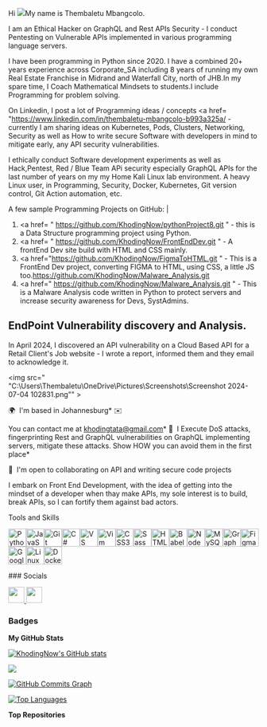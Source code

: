 Hi ![](https://user-images.githubusercontent.com/18350557/176309783-0785949b-9127-417c-8b55-ab5a4333674e.gif)My name is Thembaletu Mbangcolo.

I am an Ethical Hacker on GraphQL and Rest APIs Security - I conduct Pentesting on Vulnerable APIs implemented in various programming language servers.

I have been programming in Python since 2020. I have a combined 20+ years experience across Corporate_SA including 8 years of running my own Real Estate Franchise in Midrand and Waterfall City, north of JHB.In my spare time, I Coach Mathematical Mindsets to students.I include Programming for problem solving.

On Linkedin, I post a lot of Programming ideas / concepts <a href= "https://www.linkedin.com/in/thembaletu-mbangcolo-b993a325a/ <a/> - currently I am sharing ideas on Kubernetes, Pods, Clusters, Networking, Security as well as How to write secure Software with developers in mind to mitigate early, any API security vulnerabilities. 

I ethically conduct Software development experiments as well as Hack,Pentest, Red / Blue Team APi security especially GraphQL APIs for the last number of years on my my Home Kali Linux lab environment. A heavy Linux user, in Programming, Security, Docker, Kubernetes, Git version control, Git Action automation, etc.

A few sample Programming Projects on GitHub: |
1. <a href= " https://github.com/KhodingNow/pythonProject8.git "</a> - this is a Data Structure programming project using Python.
2. <a href= " https://github.com/KhodingNow/FrontEndDev.git "<a/> - A frontEnd Dev site build with HTML and CSS mainly.
3. <a href="https://github.com/KhodingNow/FigmaToHTML.git "<a/> - This is a FrontEnd Dev project, converting FIGMA to HTML, using CSS, a little JS too.https://github.com/KhodingNow/Malware_Analysis.git
4. <a href=" https://github.com/KhodingNow/Malware_Analysis.git "<a/> - This is a Malware Analysis  code written in Python to protect servers and increase security awareness for Devs, SystAdmins.

## EndPoint Vulnerability discovery and Analysis.



In April 2024, I discovered an API vulnerability on a Cloud Based API for a Retail Client's Job website - I wrote a report, informed them and they email to acknowledge it.

<img src=" "C:\Users\Thembaletu\OneDrive\Pictures\Screenshots\Screenshot 2024-07-04 102831.png"" >


🌍  I'm based in Johannesburg* ✉️  

You can contact me at [khodingtata@gmail.com](mailto:khodingtata@gmail.com)* 🧠  I Execute DoS attacks, fingerprinting Rest and GraphQL vulnerabilities on GraphQL implementing servers, mitigate these attacks. Show HOW you can avoid them in the first place* 

🤝  I'm open to collaborating on API and writing secure code projects

I embark on Front End Development, with the idea of getting into the mindset of a developer when thay make APIs, my sole interest is to build, break APIs, so I can fortify them against bad actors. 

Tools and Skills


<p align="left">
<a href="https://www.python.org/" target="_blank" rel="noreferrer"><img src="https://raw.githubusercontent.com/danielcranney/readme-generator/main/public/icons/skills/python-colored.svg" width="36" height="36" alt="Python" /></a><a href="https://developer.mozilla.org/en-US/docs/Web/JavaScript" target="_blank" rel="noreferrer"><img src="https://raw.githubusercontent.com/danielcranney/readme-generator/main/public/icons/skills/javascript-colored.svg" width="36" height="36" alt="JavaScript" /></a><a href="https://git-scm.com/" target="_blank" rel="noreferrer"><img src="https://raw.githubusercontent.com/danielcranney/readme-generator/main/public/icons/skills/git-colored.svg" width="36" height="36" alt="Git" /></a><a href="https://docs.microsoft.com/en-us/dotnet/csharp/" target="_blank" rel="noreferrer"><img src="https://raw.githubusercontent.com/danielcranney/readme-generator/main/public/icons/skills/csharp-colored.svg" width="36" height="36" alt="C#" /></a><a href="https://code.visualstudio.com/" target="_blank" rel="noreferrer"><img src="https://raw.githubusercontent.com/danielcranney/readme-generator/main/public/icons/skills/visualstudiocode.svg" width="36" height="36" alt="VS Code" /></a><a href="https://www.vim.org/" target="_blank" rel="noreferrer"><img src="https://raw.githubusercontent.com/danielcranney/readme-generator/main/public/icons/skills/vim.svg" width="36" height="36" alt="Vim" /></a><a href="https://www.w3.org/TR/CSS/#css" target="_blank" rel="noreferrer"><img src="https://raw.githubusercontent.com/danielcranney/readme-generator/main/public/icons/skills/css3-colored.svg" width="36" height="36" alt="CSS3" /></a><a href="https://sass-lang.com/" target="_blank" rel="noreferrer"><img src="https://raw.githubusercontent.com/danielcranney/readme-generator/main/public/icons/skills/sass-colored.svg" width="36" height="36" alt="Sass" /></a><a href="https://developer.mozilla.org/en-US/docs/Glossary/HTML5" target="_blank" rel="noreferrer"><img src="https://raw.githubusercontent.com/danielcranney/readme-generator/main/public/icons/skills/html5-colored.svg" width="36" height="36" alt="HTML5" /></a><a href="https://babeljs.io/" target="_blank" rel="noreferrer"><img src="https://raw.githubusercontent.com/danielcranney/readme-generator/main/public/icons/skills/babel-colored.svg" width="36" height="36" alt="Babel" /></a><a href="https://nodejs.org/en/" target="_blank" rel="noreferrer"><img src="https://raw.githubusercontent.com/danielcranney/readme-generator/main/public/icons/skills/nodejs-colored.svg" width="36" height="36" alt="NodeJS" /></a><a href="https://www.mysql.com/" target="_blank" rel="noreferrer"><img src="https://raw.githubusercontent.com/danielcranney/readme-generator/main/public/icons/skills/mysql-colored.svg" width="36" height="36" alt="MySQL" /></a><a href="https://graphql.org/" target="_blank" rel="noreferrer"><img src="https://raw.githubusercontent.com/danielcranney/readme-generator/main/public/icons/skills/graphql-colored.svg" width="36" height="36" alt="GraphQL" /></a><a href="https://www.figma.com/" target="_blank" rel="noreferrer"><img src="https://raw.githubusercontent.com/danielcranney/readme-generator/main/public/icons/skills/figma-colored.svg" width="36" height="36" alt="Figma" /></a><a href="https://cloud.google.com/" target="_blank" rel="noreferrer"><img src="https://raw.githubusercontent.com/danielcranney/readme-generator/main/public/icons/skills/googlecloud-colored.svg" width="36" height="36" alt="Google Cloud" /></a><a href="https://www.linux.org" target="_blank" rel="noreferrer"><img src="https://raw.githubusercontent.com/danielcranney/readme-generator/main/public/icons/skills/linux-colored.svg" width="36" height="36" alt="Linux" /></a><a href="https://www.docker.com/" target="_blank" rel="noreferrer"><img src="https://raw.githubusercontent.com/danielcranney/readme-generator/main/public/icons/skills/docker-colored.svg" width="36" height="36" alt="Docker" /></a></p>
### Socials<p align="left"> <a href="https://www.github.com/KhodingNow" target="_blank" rel="noreferrer"> <picture> <source media="(prefers-color-scheme: dark)" srcset="https://raw.githubusercontent.com/danielcranney/readme-generator/main/public/icons/socials/github-dark.svg" /> <source media="(prefers-color-scheme: light)" srcset="https://raw.githubusercontent.com/danielcranney/readme-generator/main/public/icons/socials/github.svg" /> <img src="https://raw.githubusercontent.com/danielcranney/readme-generator/main/public/icons/socials/github.svg" width="32" height="32" /> </picture> </a> <a href="https://www.linkedin.com/in/thembaletu-mbangcolo-b993a325a/" target="_blank" rel="noreferrer"> <picture> <source media="(prefers-color-scheme: dark)" srcset="https://raw.githubusercontent.com/danielcranney/readme-generator/main/public/icons/socials/linkedin-dark.svg" /> <source media="(prefers-color-scheme: light)" srcset="https://raw.githubusercontent.com/danielcranney/readme-generator/main/public/icons/socials/linkedin.svg" /> <img src="https://raw.githubusercontent.com/danielcranney/readme-generator/main/public/icons/socials/linkedin.svg" width="32" height="32" /> </picture> </a></p>

### Badges

<b>My GitHub Stats</b>

<a href="http://www.github.com/KhodingNow"><img src="https://github-readme-stats.vercel.app/api?username=KhodingNow&show_icons=true&hide=&count_private=true&title_color=0891b2&text_color=ffffff&icon_color=0891b2&bg_color=1c1917&hide_border=true&show_icons=true" alt="KhodingNow's GitHub stats" /></a>

<a href="http://www.github.com/KhodingNow"><img src="https://github-readme-streak-stats.herokuapp.com/?user=KhodingNow&stroke=ffffff&background=1c1917&ring=0891b2&fire=0891b2&currStreakNum=ffffff&currStreakLabel=0891b2&sideNums=ffffff&sideLabels=ffffff&dates=ffffff&hide_border=true" /></a>

<a href="http://www.github.com/KhodingNow"><img src="https://github-readme-activity-graph.cyclic.app/graph?username=KhodingNow&bg_color=1c1917&color=ffffff&line=0891b2&point=ffffff&area_color=1c1917&area=true&hide_border=true&custom_title=GitHub%20Commits%20Graph" alt="GitHub Commits Graph" /></a>

<a href="https://github.com/KhodingNow" align="left"><img src="https://github-readme-stats.vercel.app/api/top-langs/?username=KhodingNow&langs_count=10&title_color=0891b2&text_color=ffffff&icon_color=0891b2&bg_color=1c1917&hide_border=true&locale=en&custom_title=Top%20%Languages" alt="Top Languages" /></a>

<b>Top Repositories</b>

<div width="100%" align="center"></div><br /><br /><br /><br /><br /><br /><br />
